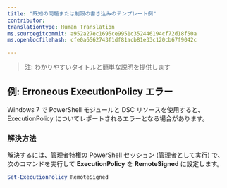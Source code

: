 ```yaml
---
title: "既知の問題または制限の書き込みのテンプレート例"
contributor: 
translationtype: Human Translation
ms.sourcegitcommit: a952a27ec1695ce9951c352446194cf72d18f50a
ms.openlocfilehash: cfe0a6562743f1df81acb81e33c120cb67f9042c

---
```


>注: わかりやすいタイトルと簡単な説明を提供します

## 例: Erroneous ExecutionPolicy エラー ##
Windows 7 で PowerShell モジュールと DSC リソースを使用すると、ExecutionPolicy についてレポートされるエラーとなる場合があります。

### 解決方法

解決するには、管理者特権の PowerShell セッション (管理者として実行) で、次のコマンドを実行して **ExecutionPolicy** を **RemoteSigned** に設定します。

```powershell
Set-ExecutionPolicy RemoteSigned
```



<!--HONumber=Aug16_HO3-->


